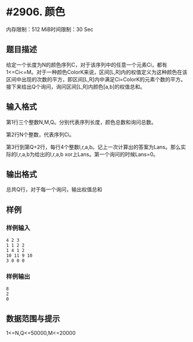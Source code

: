 # #2906. 颜色

内存限制：512 MiB时间限制：30 Sec

## 题目描述

给定一个长度为N的颜色序列C，对于该序列中的任意一个元素Ci，都有1<=Ci<=M。对于一种颜色ColorK来说，区间[L,R]内的权值定义为这种颜色在该区间中出现的次数的平方，即区间[L,R]内中满足Ci=ColorK的元素个数的平方。接下来给出Q个询问，询问区间[L,R]内颜色[a,b]的权值总和。

 

## 输入格式

第1行三个整数N,M,Q。分别代表序列长度，颜色总数和询问总数。

第2行N个整数，代表序列Ci。

第3行到第Q+2行，每行4个整数l,r,a,b。记上一次计算出的答案为Lans。那么实际的l,r,a,b为给出的l,r,a,b xor上Lans。第一个询问的时候Lans=0。

 

## 输出格式

总共Q行，对于每一个询问，输出权值总和

## 样例

### 样例输入

    
    4 2 3
    1 1 2 2 
    1 4 1 2
    10 11 9 10
    3 0 0 0
    
    

### 样例输出

    
    8
    2
    0
    
    

## 数据范围与提示

1<=N,Q<=50000,M<=20000
